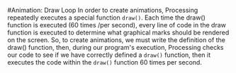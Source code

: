 #Animation:  Draw Loop
In order to create animations,  Processing repeatedly executes a special function `draw()`.  Each time the draw() function is executed (60 times /per second), every line of code in the draw function is executed to determine what graphical marks should be rendered on the screen.  So, to create animations, we must write the definition of the draw() function, then, during our program's execution, Processing checks our code to see if we have correctly defined a ``draw()`` function, then it executes the code within the ``draw()`` function 60 times per second.  